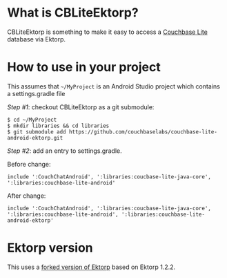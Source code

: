 # What is CBLiteEktorp?

CBLiteEktorp is something to make it easy to access a [Couchbase Lite](https://github.com/couchbase/couchbase-lite-android) database via Ektorp.  

# How to use in your project

This assumes that `~/MyProject` is an Android Studio project which contains a settings.gradle file

*Step #1*: checkout CBLiteEktorp as a git submodule:

```
$ cd ~/MyProject
$ mkdir libraries && cd libraries
$ git submodule add https://github.com/couchbaselabs/couchbase-lite-android-ektorp.git
```

*Step #2*: add an entry to settings.gradle.

Before change:

```
include ':CouchChatAndroid', ':libraries:coucbase-lite-java-core', ':libraries:couchbase-lite-android'
```

After change:

```
include ':CouchChatAndroid', ':libraries:coucbase-lite-java-core', ':libraries:couchbase-lite-android', ':libraries:couchbase-lite-android-ektorp'
```

# Ektorp version

This uses a [forked version of Ektorp](https://github.com/couchbaselabs/Ektorp/tree/issue88_workaround) based on Ektorp 1.2.2.  
